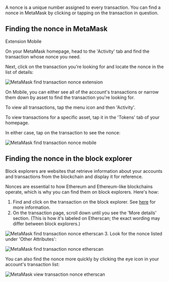 A nonce is a unique number assigned to every transaction. You can find a nonce in MetaMask by clicking or tapping on the transaction in question. 


Finding the nonce in MetaMask
-----------------------------




Extension Mobile


On your MetaMask homepage, head to the 'Activity' tab and find the transaction whose nonce you need.


Next, click on the transaction you're looking for and locate the nonce in the list of details:


![MetaMask find transaction nonce extension](https://support.metamask.io/hc/article_attachments/15933103848603)




On Mobile, you can either see all of the account's transactions or narrow them down by asset to find the transaction you're looking for.


To view all transactions, tap the menu icon and then 'Activity'.


To view transactions for a specific asset, tap it in the 'Tokens' tab of your homepage.


In either case, tap on the transaction to see the nonce:


![MetaMask find transaction nonce mobile](https://support.metamask.io/hc/article_attachments/15933156123419)




Finding the nonce in the block explorer
---------------------------------------


Block explorers are websites that retrieve information about your accounts and transactions from the blockchain and display it for reference. 


Nonces are essential to how Ethereum and Ethereum-like blockchains operate, which is why you can find them on block explorers. Here's how:


1. Find and click on the transaction on the block explorer. See [here](https://support.metamask.io/hc/en-us/articles/360057536611) for more information.
2. On the transaction page, scroll down until you see the 'More details' section. (This is how it's labeled on Etherscan; the exact wording may differ between block explorers.)


![MetaMask find transaction nonce etherscan](https://support.metamask.io/hc/article_attachments/15933103875355)
3. Look for the nonce listed under 'Other Attributes':


![MetaMask find transaction nonce etherscan](https://support.metamask.io/hc/article_attachments/15933103905179)


You can also find the nonce more quickly by clicking the eye icon in your account's transaction list:


![MetaMask view transaction nonce etherscan](https://support.metamask.io/hc/article_attachments/15933103907995)


 

